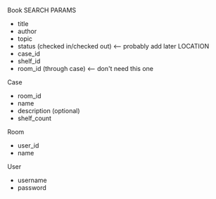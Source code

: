 Book
  SEARCH PARAMS
  - title
  - author
  - topic
  - status (checked in/checked out) <-- probably add later
  LOCATION
  - case_id
  - shelf_id
  - room_id (through case) <-- don't need this one

Case
  - room_id
  - name
  - description (optional)
  - shelf_count

Room
  - user_id
  - name  

User
  - username
  - password
